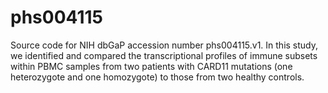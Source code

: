 # phs004115

Source code for NIH dbGaP accession number phs004115.v1. In this study, we identified and compared the transcriptional profiles of immune subsets within PBMC samples from two patients with CARD11 mutations (one heterozygote and one homozygote) to those from two healthy controls.
